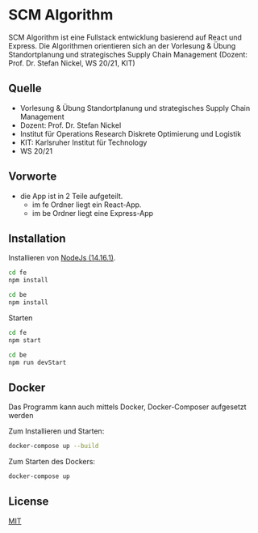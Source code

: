 # SCM Algorithm

SCM Algorithm ist eine Fullstack entwicklung basierend auf React und Express. Die Algorithmen orientieren sich an der Vorlesung & Übung Standortplanung und strategisches Supply Chain Management (Dozent: Prof. Dr. Stefan Nickel, WS 20/21, KIT) 

## Quelle

- Vorlesung & Übung Standortplanung und strategisches Supply Chain Management
- Dozent: Prof. Dr. Stefan Nickel
- Institut für Operations Research Diskrete Optimierung und Logistik
- KIT: Karlsruher Institut für Technology
- WS 20/21

## Vorworte

- die App ist in 2 Teile aufgeteilt. 
    - im fe Ordner liegt ein React-App.
    - im be Ordner liegt eine Express-App


## Installation

Installieren von [NodeJs (14.16.1)](https://nodejs.org/en/download/).

```bash
cd fe
npm install

cd be
npm install
```

Starten

```bash
cd fe
npm start

cd be
npm run devStart
```

## Docker

Das Programm kann auch mittels Docker, Docker-Composer aufgesetzt werden

Zum Installieren und Starten:
```bash
docker-compose up --build
```

Zum Starten des Dockers:
```bash
docker-compose up
```


## License
[MIT](https://choosealicense.com/licenses/mit/)
